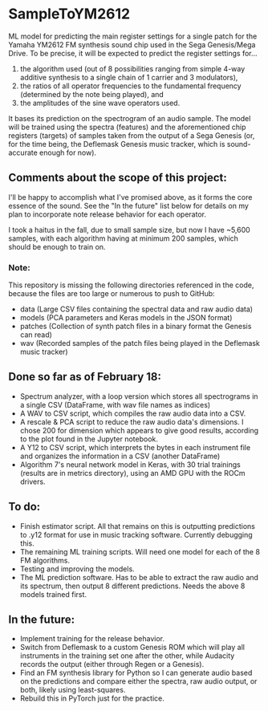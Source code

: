 # SampleToYM2612
 ML model for predicting the main register settings for a single patch for the Yamaha YM2612 FM synthesis sound chip used in the Sega Genesis/Mega Drive. To be precise, it will be expected to predict the register settings for...
 1) the algorithm used (out of 8 possibilities ranging from simple 4-way additive synthesis to a single chain of 1 carrier and 3 modulators),
 2) the ratios of all operator frequencies to the fundamental frequency (determined by the note being played), and
 3) the amplitudes of the sine wave operators used.
 
 It bases its prediction on the spectrogram of an audio sample. The model will be trained using the spectra (features) and the aforementioned chip registers (targets) of samples taken from the output of a Sega Genesis (or, for the time being, the Deflemask Genesis music tracker, which is sound-accurate enough for now).

## Comments about the scope of this project:
 I'll be happy to accomplish what I've promised above, as it forms the core essence of the sound. See the "In the future" list below for details on my plan to incorporate note release behavior for each operator.

 I took a haitus in the fall, due to small sample size, but now I have ~5,600 samples, with each algorithm having at minimum 200 samples, which should be enough to train on.

### Note:
 This repository is missing the following directories referenced in the code, because the files are too large or numerous to push to GitHub:
 - data (Large CSV files containing the spectral data and raw audio data)
 - models (PCA parameters and Keras models in the JSON format)
 - patches (Collection of synth patch files in a binary format the Genesis can read)
 - wav (Recorded samples of the patch files being played in the Deflemask music tracker)

## Done so far as of February 18:
 - Spectrum analyzer, with a loop version which stores all spectrograms in a single CSV (DataFrame, with wav file names as indices)
 - A WAV to CSV script, which compiles the raw audio data into a CSV.
 - A rescale & PCA script to reduce the raw audio data's dimensions. I chose 200 for dimension which appears to give good results, according to the plot found in the Jupyter notebook.
 - A Y12 to CSV script, which interprets the bytes in each instrument file and organizes the information in a CSV (another DataFrame)
 - Algorithm 7's neural network model in Keras, with 30 trial trainings (results are in metrics directory), using an AMD GPU with the ROCm drivers.

## To do:
 - Finish estimator script. All that remains on this is outputting predictions to .y12 format for use in music tracking software. Currently debugging this.
 - The remaining ML training scripts. Will need one model for each of the 8 FM algorithms.
 - Testing and improving the models.
 - The ML prediction software. Has to be able to extract the raw audio and its spectrum, then output 8 different predictions. Needs the above 8 models trained first.
 
## In the future:
 - Implement training for the release behavior.
 - Switch from Deflemask to a custom Genesis ROM which will play all instruments in the training set one after the other, while Audacity records the output (either through Regen or a Genesis).
 - Find an FM synthesis library for Python so I can generate audio based on the predictions and compare either the spectra, raw audio output, or both, likely using least-squares.
  - Rebuild this in PyTorch just for the practice.